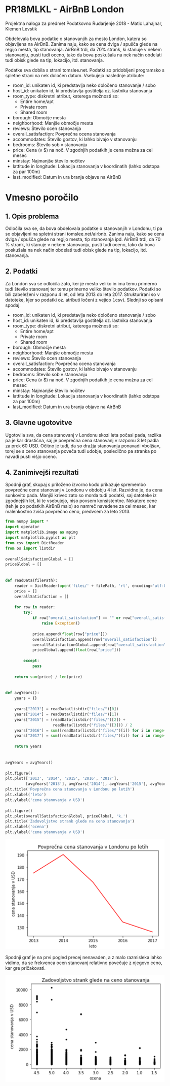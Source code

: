# PR18MLKL - AirBnB London
Projektna naloga za predmet Podatkovno Rudarjenje 2018 - Matic Lahajnar, Klemen Levstik

Obdelovala bova podatke o stanovanjih za mesto London, katera so objavljena na AirBnB. Zanima naju, kako se cena dviga / spušča glede na regijo mesta, tip stanovanja. AirBnB trdi, da 70% strank, ki stanuje v nekem stanovanju, pusti tudi oceno, tako da bova poskušala na nek način obdelati tudi obisk glede na tip, lokacijo, itd. stanovanja.

Podatke sva dobila s strani tomslee.net. Podatki so pridobljeni programsko s spletne strani na nek določen datum.
Vsebujejo naslednje atribute:
- room_id: unikaten id, ki predstavlja neko določeno stanovanje / sobo
- host_id: unikaten id, ki predstavlja gostitelja oz. lastnika stanovanja
- room_type: diskretni atribut, katerega možnosti so:
  - Entire home/apt
  - Private room
  - Shared room
- borough: Območje mesta
- neighborhood: Manjše območje mesta
- reviews: Število ocen stanovanja
- overall_satisfaction: Povprečna ocena stanovanja
- accommodates: Število gostov, ki lahko bivajo v stanovanju
- bedrooms: Število sob v stanovanju
- price: Cena (v $) na noč. V zgodnjih podatkih je cena možna za cel mesec
- minstay: Najmanjše število nočitev
- lattitude in longitude: Lokacija stanovanja v koordinatih (lahko odstopa za par 100m)
- last_modified: Datum in ura branja objave na AirBnB



# Vmesno poročilo


## 1. Opis problema
Odločila sva se, da bova obdelovala podatke o stanovanjih v Londonu, ti pa so objavljeni na spletni strani tomslee.net/airbnb. Zanima naju, kako se cena dviga / spušča glede na regijo mesta, tip stanovanja ipd. AirBnB trdi, da 70 % strank, ki stanuje v nekem stanovanju, pusti tudi oceno, tako da bova poskušala na nek način obdelati tudi obisk glede na tip, lokacijo, itd. stanovanja. 


## 2. Podatki
Za London sva se odločila zato, ker je mesto veliko in ima temu primerno tudi število stanovanj ter temu primerno veliko število podatkov. Podatki so bili zabeleženi v razponu 4 let, od leta 2013 do leta 2017. Strukturirani so v datoteke, kjer so podatki oz. atributi ločeni z vejico (.csv). Slednji so opisani spodaj:
- room_id: unikaten id, ki predstavlja neko določeno stanovanje / sobo
- host_id: unikaten id, ki predstavlja gostitelja oz. lastnika stanovanja
- room_type: diskretni atribut, katerega možnosti so:
  - Entire home/apt
  - Private room
  - Shared room
- borough: Območje mesta
- neighborhood: Manjše območje mesta
- reviews: Število ocen stanovanja
- overall_satisfaction: Povprečna ocena stanovanja
- accommodates: Število gostov, ki lahko bivajo v stanovanju
- bedrooms: Število sob v stanovanju
- price: Cena (v $) na noč. V zgodnjih podatkih je cena možna za cel mesec
- minstay: Najmanjše število nočitev
- lattitude in longitude: Lokacija stanovanja v koordinatih (lahko odstopa za par 100m)
- last_modified: Datum in ura branja objave na AirBnB


## 3. Glavne ugotovitve
Ugotovila sva, da cena stanovanj v Londonu skozi leta počasi pada, razlika pa je kar drastična, saj je povprečna cena stanovanj v razponu 3 let padla za prek 60 USD.
Očitno je tudi, da so dražja stanovanja ponavadi »boljša«, torej se s ceno stanovanja poveča tudi udobje, posledično pa stranka po navadi pusti višjo oceno.


## 4. Zanimivejši rezultati
Spodnji graf, skupaj s priloženo izvorno kodo prikazuje spremembo povprečne cene stanovanj v Londonu v obdobju 4 let. Razvidno je, da cena sunkovito pada. Manjši krivec zato so morda tudi podatki, saj datoteke iz zgodnejših let, ki te vsebujejo, niso povsem konsistentne. Nekatere cene (teh je po podatkih AirBnB malo) so namreč navedene za cel mesec, kar malenkostno zviša povprečno ceno, predvsem za leto 2013.


```python
from numpy import *
import operator
import matplotlib.image as mpimg
import matplotlib.pyplot as plt
from csv import DictReader
from os import listdir

overallSatisfactionGlobal = []
priceGlobal = []


def readData(filePath):
    reader = DictReader(open('files/' + filePath, 'rt', encoding='utf-8'))
    price = []
    overallSatisfaction = []

    for row in reader:
        try:
            if row["overall_satisfaction"] == "" or row["overall_satisfaction"] == "0.0":
                raise Exception()

            price.append(float(row["price"]))
            overallSatisfaction.append(row["overall_satisfaction"])
            overallSatisfactionGlobal.append(row["overall_satisfaction"])
            priceGlobal.append(float(row["price"]))

        except:
            pass

    return sum(price) / len(price)


def avgYears():
    years = {}

    years["2013"] = readData(listdir("files/")[0])
    years["2014"] = readData(listdir("files/")[1])
    years["2015"] = (readData(listdir("files/")[2]) +
                     readData(listdir("files/")[3])) / 2
    years["2016"] = sum([readData(listdir("files/")[i]) for i in range(4, 9)]) / 5
    years["2017"] = sum([readData(listdir("files/")[i]) for i in range(9, 16)]) / 7

    return years


avgYears = avgYears()

plt.figure()
plt.plot(['2013', '2014', '2015', '2016', '2017'],
         [avgYears['2013'], avgYears['2014'], avgYears['2015'], avgYears['2016'], avgYears['2017']], 'r')
plt.title('Povprečna cena stanovanja v Londonu po letih')
plt.xlabel('leto')
plt.ylabel('cena stanovanja v USD')

plt.figure()
plt.plot(overallSatisfactionGlobal, priceGlobal, 'k.')
plt.title('Zadovoljstvo strank glede na ceno stanovanja')
plt.xlabel('ocena')
plt.ylabel('cena stanovanja v USD')
```

![alt text](https://github.com/maticlahajnar/PR18MLKL/blob/master/Graf1.png)

Spodnji graf je na prvi pogled precej nenavaden, a z malo razmisleka lahko vidimo, da se frekvenca ocen stanovanj relativno povečuje z njegovo ceno, kar gre pričakovati.

![alt text](https://github.com/maticlahajnar/PR18MLKL/blob/master/Graf2.png)

